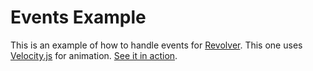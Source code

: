 # Events Example

This is an example of how to handle events for [Revolver](https://github.com/johnnyfreeman/revolver). This one uses [Velocity.js](http://julian.com/research/velocity/) for animation. [See it in action](http://johnnyfreeman.github.io/revolver/examples/events).
